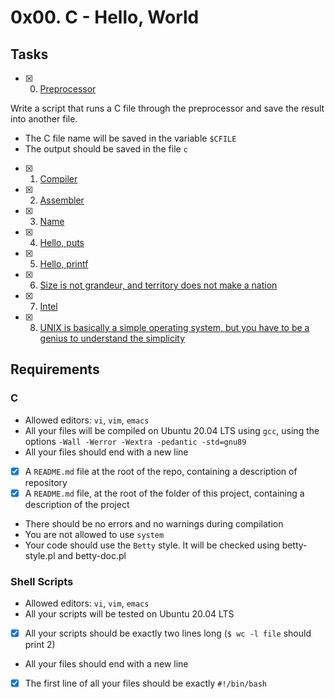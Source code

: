 # 0x00. C - Hello, World

## Tasks
   
- [x] 0. [Preprocessor](https://github.com/terrymk99/alx-low_level_programming/blob/master/0x00-hello_world/0-preprocessor)

Write a script that runs a C file through the preprocessor and save the result into another file.
- The C file name will be saved in the variable `$CFILE`
- The output should be saved in the file `c`

- [x] 1. [Compiler](https://github.com/terrymk99/alx-low_level_programming/blob/master/0x00-hello_world/1-compiler)
- [x] 2. [Assembler](https://github.com/terrymk99/alx-low_level_programming/blob/master/0x00-hello_world/2-assembler)
- [x] 3. [Name](https://github.com/terrymk99/alx-low_level_programming/blob/master/0x00-hello_world/3-name)
- [x] 4. [Hello, puts](https://github.com/terrymk99/alx-low_level_programming/blob/master/0x00-hello_world/4-puts.c)
- [x] 5. [Hello, printf](https://github.com/terrymk99/alx-low_level_programming/blob/master/0x00-hello_world/5-printf.c)
- [x] 6. [Size is not grandeur, and territory does not make a nation](https://github.com/terrymk99/alx-low_level_programming/blob/master/0x00-hello_world/6-size.c)
- [x] 7. [Intel](https://github.com/terrymk99/alx-low_level_programming/blob/master/0x00-hello_world/100-intel)
- [x] 8. [UNIX is basically a simple operating system, but you have to be a genius to understand the simplicity](https://github.com/terrymk99/alx-low_level_programming/blob/master/0x00-hello_world/101-quote.c)

## Requirements
### C
- Allowed editors: `vi`, `vim`, `emacs`
- All your files will be compiled on Ubuntu 20.04 LTS using `gcc`, using the options `-Wall -Werror -Wextra -pedantic -std=gnu89`
- All your files should end with a new line
- [x] A `README.md` file at the root of the repo, containing a description of repository
- [x] A `README.md` file, at the root of the folder of this project, containing a description of the project
- There should be no errors and no warnings during compilation
- You are not allowed to use `system`
- Your code should use the `Betty` style. It will be checked using betty-style.pl and betty-doc.pl

### Shell Scripts
- Allowed editors: `vi`, `vim`, `emacs`
- All your scripts will be tested on Ubuntu 20.04 LTS
- [x] All your scripts should be exactly two lines long (`$ wc -l file` should print 2)
- All your files should end with a new line
- [x] The first line of all your files should be exactly `#!/bin/bash`
